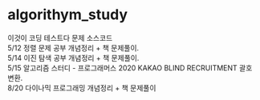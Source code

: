 # algorithym_study
이것이 코딩 테스트다 문제 소스코드 </br>
5/12 정렬 문제 공부 개념정리 + 책 문제풀이.</br>
5/14 이진 탐색 공부 개념정리 + 책 문제풀이.</br>
5/15 알고리즘 스터디 - 프로그래머스 2020 KAKAO BLIND RECRUITMENT 괄호 변환.</br>
8/20 다이나믹 프로그래밍 개념정리 + 책 문제풀이
